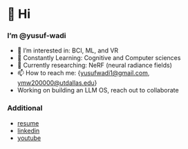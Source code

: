 # 👋 Hi

### I’m @yusuf-wadi

- 👀 I’m interested in: BCI, ML, and VR
- 🌱 Constantly Learning: Cognitive and Computer sciences
- 🥼 Currently researching: NeRF (neural radiance fields)
- 📫 How to reach me: {yusufwadi1@gmail.com, ymw200000@utdallas.edu}
- Working on building an LLM OS, reach out to collaborate

### Additional
- [resume](https://github.com/yusuf-wadi/yusuf-wadi/blob/main/YusufWadi_CS_Resume_Single_Column.pdf)
- [linkedin](https://www.linkedin.com/in/yusuf-wadi/)
- [youtube](https://www.youtube.com/channel/UCAuh281iFil8t1jYVkcRUTg)
<!---
waedi-wave/waedi-wave is a ✨ special ✨ repository because its `README.md` (this file) appears on your GitHub profile.
You can click the Preview link to take a look at your changes.
--->
